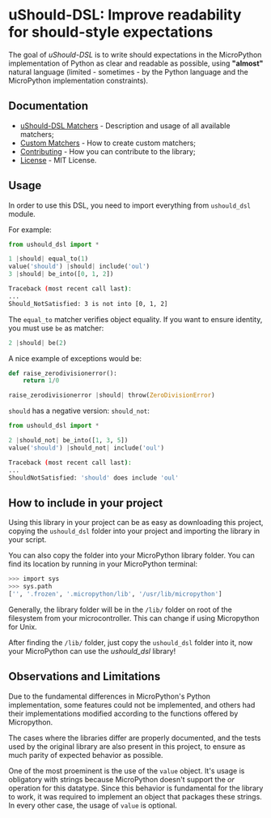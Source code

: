 # uShould-DSL: Improve readability for should-style expectations

The goal of *uShould-DSL* is to write should expectations in the MicroPython implementation of Python as clear and readable as possible, using **"almost"** natural language (limited - sometimes - by the Python language and the MicroPython implementation constraints).

## Documentation

* [uShould-DSL Matchers](./docs/available_matchers.md) - Description and usage of all available matchers;
* [Custom Matchers](./docs/custom_matchers.md) - How to create custom matchers;
* [Contributing](./docs/contributing.md) - How you can contribute to the library;
* [License](./LICENSE) - MIT License.


## Usage

In order to use this DSL, you need to import everything from ``ushould_dsl`` module.

For example:

```python
from ushould_dsl import *

1 |should| equal_to(1)
value('should') |should| include('oul')
3 |should| be_into([0, 1, 2])
```

```bash
Traceback (most recent call last):
...
Should_NotSatisfied: 3 is not into [0, 1, 2]
```


The ``equal_to`` matcher verifies object equality. If you want to ensure identity, you must use ``be`` as matcher:

```python
2 |should| be(2)
```


A nice example of exceptions would be:

```python
def raise_zerodivisionerror():
    return 1/0

raise_zerodivisionerror |should| throw(ZeroDivisionError)
```

``should`` has a negative version: ``should_not``:

```python
from ushould_dsl import *

2 |should_not| be_into([1, 3, 5])
value('should') |should_not| include('oul')
```

```bash
Traceback (most recent call last):
...
ShouldNotSatisfied: 'should' does include 'oul'
```

## How to include in your project

Using this library in your project can be as easy as downloading this project, copying the `ushould_dsl` folder into your project and importing the library in your script.

You can also copy the folder into your MicroPython library folder. You can find its location by running in your MicroPython terminal:

```bash
>>> import sys
>>> sys.path
['', '.frozen', '.micropython/lib', '/usr/lib/micropython']
```

Generally, the library folder will be in the `/lib/` folder on root of the filesystem from your microcontroller. This can change if using Micropython for Unix.

After finding the `/lib/` folder, just copy the `ushould_dsl` folder into it, now your MicroPython can use the *ushould_dsl* library!

## Observations and Limitations

Due to the fundamental differences in MicroPython's Python implementation, some features could not be implemented, and others had their implementations modified according to the functions offered by Micropython.

The cases where the libraries differ are properly documented, and the tests used by the original library are also present in this project, to ensure as much parity of expected behavior as possible.

One of the most proeminent is the use of the `value` object. It's usage is obligatory with strings because MicroPython doesn't support the *or* operation for this datatype. Since this behavior is fundamental for the library to work, it was required to implement an object that packages these strings. In every other case, the usage of `value` is optional.